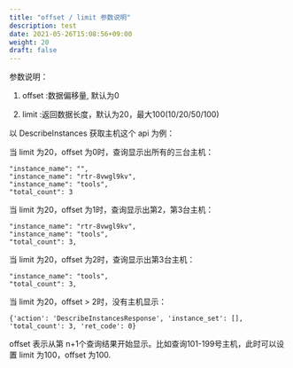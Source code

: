 ```yaml
---
title: "offset / limit 参数说明"
description: test
date: 2021-05-26T15:08:56+09:00
weight: 20
draft: false
---
```


参数说明：

1) offset :数据偏移量, 默认为0

2) limit :返回数据长度，默认为20，最大100(10/20/50/100)

以 DescribeInstances 获取主机这个 api 为例：

当 limit 为20，offset 为0时，查询显示出所有的三台主机：

```
"instance_name": "", 
"instance_name": "rtr-8vwgl9kv", 
"instance_name": "tools",
"total_count": 3
```

当 limit 为20，offset 为1时，查询显示出第2，第3台主机：

```
"instance_name": "rtr-8vwgl9kv", 
"instance_name": "tools",
"total_count": 3,
```

当 limit 为20，offset 为2时，查询显示出第3台主机：

```
"instance_name": "tools",
"total_count": 3,
```

当 limit 为20，offset > 2时，没有主机显示：

```
{'action': 'DescribeInstancesResponse', 'instance_set': [], 'total_count': 3, 'ret_code': 0}
```

offset 表示从第 n+1个查询结果开始显示。比如查询101-199号主机，此时可以设置 limit 为100，offset 为100.